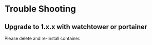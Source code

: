 # Trouble Shooting

## Upgrade to 1.x.x with watchtower or portainer

Please delete and re-install container.
